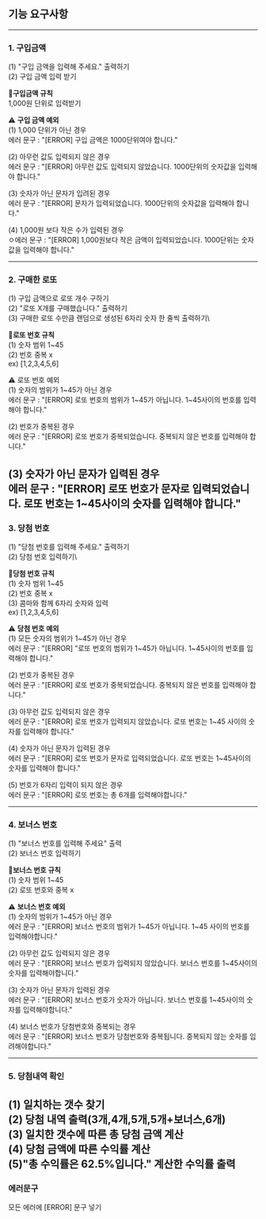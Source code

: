 ## 기능 요구사항

---

### 1. 구입금액

(1) "구입 금액을 입력해 주세요." 출력하기\
(2) 구입 금액 입력 받기

📍**구입금액 규칙**\
1,000원 단위로 입력받기 

⚠️ **구입 금액 예외**\
(1) 1,000 단위가 아닌 경우\
에러 문구 : "[ERROR] 구입 금액은 1000단위여야 합니다."

(2) 아무런 값도 입력되지 않은 경우\
에러 문구 : "[ERROR] 아무런 값도 입력되지 않았습니다. 1000단위의 숫자값을 입력해야 합니다."

(3) 숫자가 아닌 문자가 입려된 경우\
에러 문구 : "[ERROR] 문자가 입력되었습니다. 1000단위의 숫자값을 입력해야 합니다."

(4) 1,000원 보다 작은 수가 입력된 경우\
ㅇ에러 문구 : "[ERROR] 1,000원보다 작은 금액이 입력되었습니다. 1000단위는 숫자값을 입력해야 합니다."

---
### 2. 구매한 로또
(1) 구입 금액으로 로또 개수 구하기\
(2) "로또 X개를 구매했습니다." 출력하기\
(3) 구매한 로또 수만큼 랜덤으로 생성된 6자리 숫자 한 줄씩 출력하기\

📍**로또 번호 규칙**\
(1) 숫자 범위 1~45\
(2) 번호 중복 x\
ex) [1,2,3,4,5,6]

⚠️ 로또 번호 예외\
(1) 숫자의 범위가 1~45가 아닌 경우\
에러 문구 : "[ERROR] 로또 번호의 범위가 1~45가 아닙니다. 1~45사이의 번호를 입력해야 합니다."

(2) 번호가 중복된 경우\
에러 문구 : "[ERROR] 로또 번호가 중복되었습니다. 중복되지 않은 번호를 입력해야 합니다."

(3) 숫자가 아닌 문자가 입력된 경우\
에러 문구 : "[ERROR] 로또 번호가 문자로 입력되었습니다. 로또 번호는 1~45사이의 숫자를 입력해야 합니다."
---
### 3. 당첨 번호
(1) "당첨 번호를 입력해 주세요." 출력하기\
(2) 당첨 번호 입력하기\

📍**당첨 번호 규칙**\
(1) 숫자 범위 1~45\
(2) 번호 중복 x\
(3) 콤마와 함께 6자리 숫자와 입력\
ex) [1,2,3,4,5,6]

⚠️ **당첨 번호 예외**\
(1) 모든 숫자의 범위가 1~45가 아닌 경우\
에러 문구 : "[ERROR] "로또 번호의 범위가 1~45가 아닙니다. 1~45사이의 번호를 입력해야 합니다."

(2) 번호가 중복된 경우\
에러 문구 : "[ERROR] 로또 번호가 중복되었습니다. 중복되지 않은 번호를 입력해야 합니다."

(3) 아무런 값도 입력되지 않은 경우\
에러 문구 : "[ERROR] 로또 번호가 입력되지 않았습니다. 로또 번호는 1~45 사이의 숫자를 입력해야 합니다."

(4) 숫자가 아닌 문자가 입력된 경우\
에러 문구 : "[ERROR] 로또 번호가 문자로 입력되었습니다. 로또 번호는 1~45사이의 숫자를 입력해야 합니다."

(5) 번호가 6자리 입력이 되지 않은 경우\
에러 문구 : "[ERROR] 로또 번호는 총 6개를 입력해야합니다."

---
### 4. 보너스 번호
(1) "보너스 번호를 입력해 주세요" 출력\
(2) 보너스 번호 입력하기


📍**보너스 번호 규칙**\
(1) 숫자 범위 1~45\
(2) 로또 번호와 중복 x

⚠️ **보너스 번호 예외**\
(1) 숫자의 범위가 1~45가 아닌 경우\
에러 문구 : "[ERROR] 보너스 번호의 범위가 1~45가 아닙니다. 1~45 사이의 번호를 입력해야합니다."

(2) 아무런 값도 입력되지 않은 경우\
에러 문구 : "[ERROR] 보너스 번호가 입력되지 않았습니다. 보너스 번호를 1~45사이의 숫자를 입력해야합니다."

(3) 숫자가 아닌 문자가 입력된 경우\
에러 문구 : "[ERROR] 보너스 번호가 숫자가 아닙니다. 보너스 번호를 1~45사이의 숫자를 입력해야합니다."

(4) 보너스 번호가 당첨번호와 중복되는 경우\
에러 문구 : "[ERROR] 보너스 번호가 당첨번호와 중복됩니다. 중복되지 않는 숫자를 입려해야합니다."

---
### 5. 당첨내역 확인
(1) 일치하는 갯수 찾기\
(2) 당첨 내역 출력(3개,4개,5개,5개+보너스,6개)\
(3) 일치한 갯수에 따른 총 당첨 금액 계산\
(4) 당첨 금액에 따른 수익률 계산\
(5)"총 수익률은 62.5%입니다." 계산한 수익률 출력
---

###  에러문구
모든 에러에 [ERROR] 문구 넣기